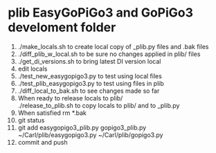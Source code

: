 # plib EasyGoPiGo3 and GoPiGo3 develoment folder

1) ./make_locals.sh  to create local copy of _plib.py files and .bak files  
2) ./diff_plib_w_local.sh  to be sure no changes applied in plib/ files  
3) ./get_di_versions.sh  to bring latest DI version local
4) edit locals  
5) ./test_new_easygopigo3.py  to test using local files  
6) ./test_plib_easygopigo3.py to test using files in plib
7) ./diff_local_to_bak.sh to see changes made so far  
8) When ready to release locals to plib/  
   ./release_to_plib.sh   to copy locals to plib/ and to _plib.py  
9) When satisfied rm *.bak  
10) git status
11) git add easygopigo3_plib.py gopigo3_plib.py ~/Carl/plib/easygopigo3.py ~/Carl/plib/gopigo3.py
12) commit and push

